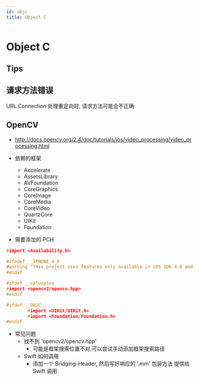 ```yaml
---
id: objc
title: Object C
---
```


# Object C

## Tips

## 请求方法错误
URL Connection 处理重定向时, 请求方法可能会不正确 

## OpenCV
* http://docs.opencv.org/2.4/doc/tutorials/ios/video_processing/video_processing.html

* 依赖的框架
  * Accelerate
  * AssetsLibrary
  * AVFoundation
  * CoreGraphics
  * CoreImage
  * CoreMedia
  * CoreVideo
  * QuartzCore
  * UIKit
  * Foundation
* 需要添加的 PCH
```c
#import <Availability.h>

#ifndef __IPHONE_4_0
#warning "This project uses features only available in iOS SDK 4.0 and later."
#endif

#ifdef __cplusplus
#import <opencv2/opencv.hpp>
#endif

#ifdef __OBJC__
        #import <UIKit/UIKit.h>
        #import <Foundation/Foundation.h>
#endif
```
* 常见问题
  * 找不到 'opencv2/opencv.hpp'
    * 可能是框架搜索位置不对,可以尝试手动添加框架搜索路径
  * Swift 如何调用
    * 添加一个 Bridging-Header, 然后写好响应的 '.mm' 包装方法 提供给 Swift 调用
